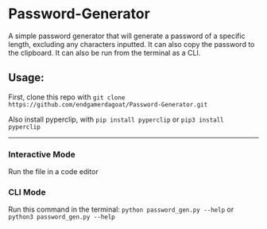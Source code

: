 # Password-Generator
A simple password generator that will generate a password of a specific length, excluding any characters inputted. It can also copy the password to the clipboard. It can also be run
from the terminal as a CLI.

## Usage:

First, clone this repo with `git clone https://github.com/endgamerdagoat/Password-Generator.git`

Also install pyperclip, with `pip install pyperclip` or `pip3 install pyperclip`

---

### Interactive Mode
Run the file in a code editor

### CLI Mode
Run this command in the terminal: `python password_gen.py --help` or `python3 password_gen.py --help`
